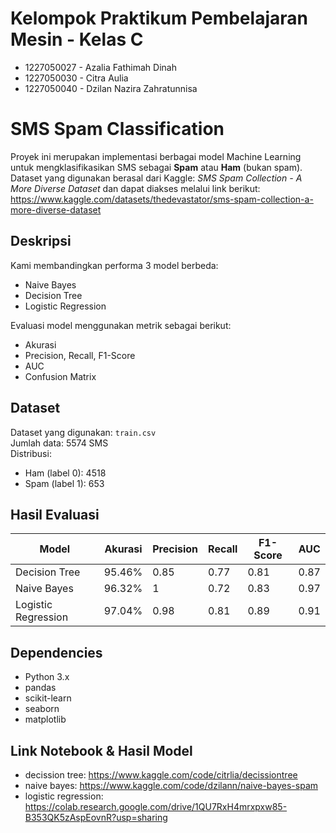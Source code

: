 # Kelompok Praktikum Pembelajaran Mesin - Kelas C
- 1227050027 - Azalia Fathimah Dinah
- 1227050030 - Citra Aulia
- 1227050040 - Dzilan Nazira Zahratunnisa

# SMS Spam Classification
Proyek ini merupakan implementasi berbagai model Machine Learning untuk mengklasifikasikan SMS sebagai **Spam** atau **Ham** (bukan spam). Dataset yang digunakan berasal dari Kaggle: *SMS Spam Collection - A More Diverse Dataset* dan dapat diakses melalui link berikut: https://www.kaggle.com/datasets/thedevastator/sms-spam-collection-a-more-diverse-dataset 

## Deskripsi
Kami membandingkan performa 3 model berbeda:
- Naive Bayes
- Decision Tree
- Logistic Regression

Evaluasi model menggunakan metrik sebagai berikut:
- Akurasi
- Precision, Recall, F1-Score
- AUC
- Confusion Matrix

## Dataset
Dataset yang digunakan: `train.csv`  
Jumlah data: 5574 SMS  
Distribusi:  
- Ham (label 0): 4518  
- Spam (label 1): 653

## Hasil Evaluasi

| Model                 |Akurasi | Precision | Recall | F1-Score | AUC   |
|-----------------------|--------|-----------|--------|----------|-------|
| Decision Tree         | 95.46% | 0.85      | 0.77   | 0.81     | 0.87  |
| Naive Bayes           | 96.32% | 1         | 0.72   | 0.83     | 0.97  |
| Logistic Regression   | 97.04% | 0.98      | 0.81   | 0.89     | 0.91  |

## Dependencies
- Python 3.x
- pandas
- scikit-learn
- seaborn
- matplotlib

## Link Notebook & Hasil Model
- decission tree: https://www.kaggle.com/code/citrlia/decissiontree 
- naive bayes: https://www.kaggle.com/code/dzilann/naive-bayes-spam 
- logistic regression: https://colab.research.google.com/drive/1QU7RxH4mrxpxw85-B353QK5zAspEovnR?usp=sharing
